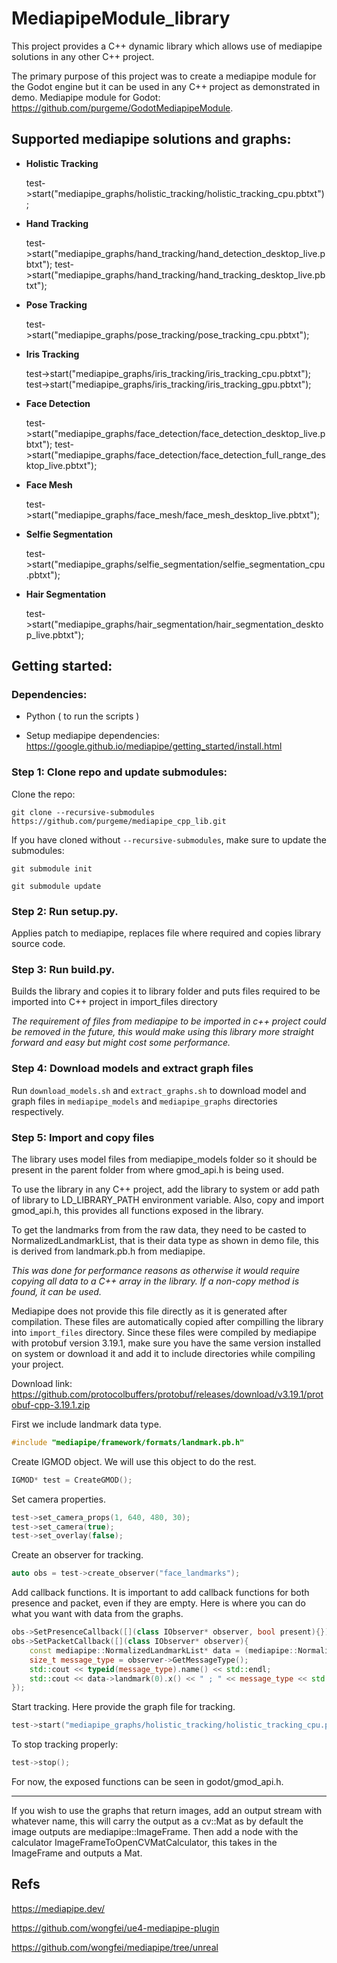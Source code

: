 # MediapipeModule_library

This project provides a C++ dynamic library which allows use of mediapipe solutions in any other C++ project.

The primary purpose of this project was to create a mediapipe module for the Godot engine but it can be used in any C++ project as demonstrated in demo.
Mediapipe module for Godot: https://github.com/purgeme/GodotMediapipeModule.

## Supported mediapipe solutions and graphs:

-   **Holistic Tracking**

    test->start("mediapipe_graphs/holistic_tracking/holistic_tracking_cpu.pbtxt");

-   **Hand Tracking**

    test->start("mediapipe_graphs/hand_tracking/hand_detection_desktop_live.pbtxt");
    test->start("mediapipe_graphs/hand_tracking/hand_tracking_desktop_live.pbtxt");

-   **Pose Tracking**

    test->start("mediapipe_graphs/pose_tracking/pose_tracking_cpu.pbtxt");

-   **Iris Tracking**

    test->start("mediapipe_graphs/iris_tracking/iris_tracking_cpu.pbtxt");
    test->start("mediapipe_graphs/iris_tracking/iris_tracking_gpu.pbtxt");

-   **Face Detection**

    test->start("mediapipe_graphs/face_detection/face_detection_desktop_live.pbtxt");
    test->start("mediapipe_graphs/face_detection/face_detection_full_range_desktop_live.pbtxt");

-   **Face Mesh**

    test->start("mediapipe_graphs/face_mesh/face_mesh_desktop_live.pbtxt");

-   **Selfie Segmentation**

    test->start("mediapipe_graphs/selfie_segmentation/selfie_segmentation_cpu.pbtxt");

-   **Hair Segmentation**

    test->start("mediapipe_graphs/hair_segmentation/hair_segmentation_desktop_live.pbtxt");


## Getting started:

### Dependencies:

- Python ( to run the scripts )

- Setup mediapipe dependencies: https://google.github.io/mediapipe/getting_started/install.html


### Step 1: Clone repo and update submodules:

Clone the repo:

`git clone --recursive-submodules https://github.com/purgeme/mediapipe_cpp_lib.git`

If you have cloned without `--recursive-submodules`, make sure to update the submodules:

`git submodule init`

`git submodule update`

### Step 2: Run setup.py.

Applies patch to mediapipe, replaces file where required and copies library source code.

### Step 3: Run build.py.

Builds the library and copies it to library folder and puts files required to be imported into C++ project in import_files directory

*The requirement of files from mediapipe to be imported in c++ project could be removed in the future, this would make using this library more straight forward and easy but might cost some performance.*

### Step 4: Download models and extract graph files

Run `download_models.sh` and `extract_graphs.sh` to download model and graph files in `mediapipe_models` and `mediapipe_graphs` directories respectively.

### Step 5: Import and copy files

The library uses model files from mediapipe_models folder so it should be present in the parent folder from where gmod_api.h is being used.

To use the library in any C++ project, add the library to system or add path of library to LD_LIBRARY_PATH environment variable. Also, copy and import gmod_api.h, this provides all functions exposed in the library.

To get the landmarks from from the raw data, they need to be casted to NormalizedLandmarkList, that is their data type as shown in demo file, this is derived from landmark.pb.h from mediapipe.

*This was done for performance reasons as otherwise it would require copying all data to a C++ array in the library. If a non-copy method is found, it can be used.*

Mediapipe does not provide this file directly as it is generated after compilation. These files are automatically copied after compilling the library into `import_files` directory.
Since these files were compiled by mediapipe with protobuf version 3.19.1, make sure you have the same version installed on system or download it and add it to include directories while compiling your project.

Download link: https://github.com/protocolbuffers/protobuf/releases/download/v3.19.1/protobuf-cpp-3.19.1.zip


First we include landmark data type.

```c++
#include "mediapipe/framework/formats/landmark.pb.h"
```

Create IGMOD object. We will use this object to do the rest.

```c++
IGMOD* test = CreateGMOD();
```

Set camera properties.

```c++
test->set_camera_props(1, 640, 480, 30);
test->set_camera(true);
test->set_overlay(false);
```

Create an observer for tracking.

```c++
auto obs = test->create_observer("face_landmarks");
```

Add callback functions. It is important to add callback functions for both presence and packet, even if they are empty.
Here is where you can do what you want with data from the graphs.

```c++
obs->SetPresenceCallback([](class IObserver* observer, bool present){});
obs->SetPacketCallback([](class IObserver* observer){ 
    const mediapipe::NormalizedLandmarkList* data = (mediapipe::NormalizedLandmarkList*)(observer->GetData()); 
    size_t message_type = observer->GetMessageType(); 
    std::cout << typeid(message_type).name() << std::endl;
    std::cout << data->landmark(0).x() << " ; " << message_type << std::endl; 
});
```

Start tracking. Here provide the graph file for tracking.

```c++
test->start("mediapipe_graphs/holistic_tracking/holistic_tracking_cpu.pbtxt");
```

To stop tracking properly:

```c++
test->stop();
```

For now, the exposed functions can be seen in godot/gmod_api.h.

***

If you wish to use the graphs that return images, add an output stream with whatever name, this will carry the output as a cv::Mat as by default the image outputs are mediapipe::ImageFrame. Then add a node with the calculator ImageFrameToOpenCVMatCalculator, this takes in the ImageFrame and outputs a Mat.

## Refs

https://mediapipe.dev/

https://github.com/wongfei/ue4-mediapipe-plugin

https://github.com/wongfei/mediapipe/tree/unreal
